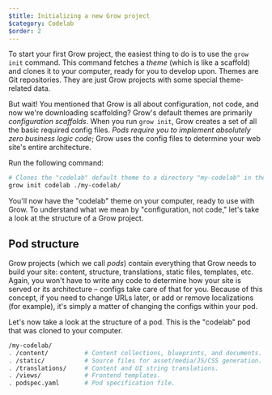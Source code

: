 ```yaml
---
$title: Initializing a new Grow project
$category: Codelab
$order: 2
---
```

To start your first Grow project, the easiest thing to do is to use the `grow init` command. This command fetches a *theme* (which is like a scaffold) and clones it to your computer, ready for you to develop upon. Themes are Git repositories. They are just Grow projects with some special theme-related data.

But wait! You mentioned that Grow is all about configuration, not code, and now we're downloading scaffolding? Grow's default themes are primarily *configuration scaffolds*. When you run `grow init`, Grow creates a set of all the basic required config files. *Pods require you to implement absolutely zero business logic code*; Grow uses the config files to determine your web site's entire architecture.

Run the following command:

```bash
# Clones the "codelab" default theme to a directory "my-codelab" in the current directory.
grow init codelab ./my-codelab/
```

You'll now have the "codelab" theme on your computer, ready to use with Grow. To understand what we mean by "configuration, not code," let's take a look at the structure of a Grow project.

## Pod structure

Grow projects (which we call *pods*) contain everything that Grow needs to build your site: content, structure, translations, static files, templates, etc. Again, you won't have to write any code to determine how your site is served or its architecture – configs take care of that for you. Because of this concept, if you need to change URLs later, or add or remove localizations (for example), it's simply a matter of changing the configs within your pod.

Let's now take a look at the structure of a pod. This is the "codelab" pod that was cloned to your computer.

```bash
/my-codelab/
. /content/          # Content collections, blueprints, and documents.
. /static/           # Source files for asset/media/JS/CSS generation.
. /translations/     # Content and UI string translations.
. /views/            # Frontend templates.
. podspec.yaml       # Pod specification file.
```
